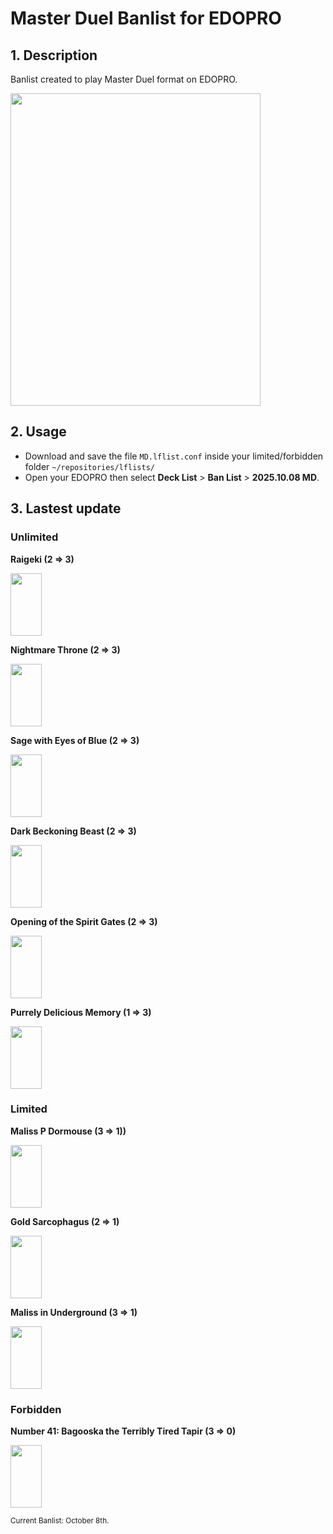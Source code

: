 # Master Duel Banlist for EDOPRO

## 1. Description
Banlist created to play Master Duel format on EDOPRO.

<img src="https://wsrv.nl/?url=https://s3.duellinksmeta.com/img/front-page/banlist.webp&w=1200&output=webp&we&n=-1&maxage=7d" alt="" width="400" height="500">

## 2. Usage
- Download and save the file `MD.lflist.conf` inside your limited/forbidden folder `~/repositories/lflists/`
- Open your EDOPRO then select **Deck List** > **Ban List** > **2025.10.08 MD**.

## 3. Lastest update

### Unlimited

**Raigeki (2 ⇒ 3)**

<img src="https://images.ygoprodeck.com/images/cards/12580477.jpg" alt="" width="50" height="100">

**Nightmare Throne (2 ⇒ 3)**

<img src="https://images.ygoprodeck.com/images/cards/93729896.jpg" alt="" width="50" height="100">

**Sage with Eyes of Blue (2 ⇒ 3)**

<img src="https://images.ygoprodeck.com/images/cards/8240199.jpg" alt="" width="50" height="100">

**Dark Beckoning Beast (2 ⇒ 3)**

<img src="https://images.ygoprodeck.com/images/cards/81034083.jpg" alt="" width="50" height="100">

**Opening of the Spirit Gates (2 ⇒ 3)**

<img src="https://images.ygoprodeck.com/images/cards/80312545.jpg" alt="" width="50" height="100">

**Purrely Delicious Memory (1 ⇒ 3)**

<img src="https://images.ygoprodeck.com/images/cards/55584558.jpg" alt="" width="50" height="100">

### Limited

**Maliss P Dormouse (3 ⇒ 1))**

<img src="https://images.ygoprodeck.com/images/cards/32061192.jpg" alt="" width="50" height="100">

**Gold Sarcophagus (2 ⇒ 1)**

<img src="https://images.ygoprodeck.com/images/cards/75500286.jpg" alt="" width="50" height="100">

**Maliss in Underground (3 ⇒ 1)**

<img src="https://images.ygoprodeck.com/images/cards/68337209.jpg" alt="" width="50" height="100">

### Forbidden

**Number 41: Bagooska the Terribly Tired Tapir (3 ⇒ 0)**

<img src="https://images.ygoprodeck.com/images/cards/90590303.jpg" alt="" width="50" height="100">


<sub>Current Banlist: October 8th.</sub>

